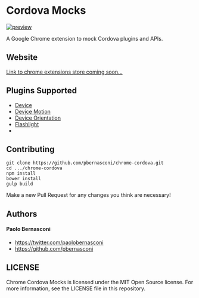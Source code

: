 Cordova Mocks
==============

[![preview](https://github.com/pbernasconi/chrome-cordova/blob/master/src/images/icon-128-on.png)]()


A Google Chrome extension to mock Cordova plugins and APIs. 

## Website

[Link to chrome extensions store coming soon...]()


## Plugins Supported

- [Device]()
- [Device Motion]()
- [Device Orientation]()
- [Flashlight]()
- 

## Contributing


```
git clone https://github.com/pbernasconi/chrome-cordova.git
cd .../chrome-cordova
npm install
bower install
gulp build
```

Make a new Pull Request for any changes you think are necessary!


## Authors

#### Paolo Bernasconi

- https://twitter.com/paolobernasconi
- https://github.com/pbernasconi


## LICENSE

Chrome Cordova Mocks is licensed under the MIT Open Source license. For more information, see the LICENSE file in this repository.
